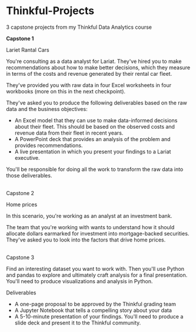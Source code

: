 # Thinkful-Projects
3 capstone projects from my Thinkful Data Analytics course

<b>Capstone 1</b>

Lariet Rantal Cars

You're consulting as a data analyst for Lariat. They've hired you to make recommendations about how to make better decisions, which they measure in terms of the costs and revenue generated by their rental car fleet.

They've provided you with raw data in four Excel worksheets in four workbooks (more on this in the next checkpoint).

They've asked you to produce the following deliverables based on the raw data and the business objectives:

<ul>
<li>An Excel model that they can use to make data-informed decisions about their fleet. This should be based on the observed costs and revenue data from their fleet in recent years.
<li>A PowerPoint deck that provides an analysis of the problem and provides recommendations.
<li>A live presentation in which you present your findings to a Lariat executive.
</ul>
  
You'll be responsible for doing all the work to transform the raw data into those deliverables.
<br/>
<br/>

Capstone 2

Home prices

In this scenario, you're working as an analyst at an investment bank.

The team that you're working with wants to understand how it should allocate dollars earmarked for investment into mortgage-backed securities. They've asked you to look into the factors that drive home prices.
<br/>
<br/>

Capstone 3
  
Find an interesting dataset you want to work with. Then you'll use Python and pandas to explore and ultimately craft analysis for a final presentation. You'll need to produce visualizations and analysis in Python. 

Deliverables
<ul>
<li>A one-page proposal to be approved by the Thinkful grading team
<li>A Jupyter Notebook that tells a compelling story about your data
<li>A 5-10-minute presentation of your findings. You'll need to produce a slide deck and present it to the Thinkful community.
</ul>
